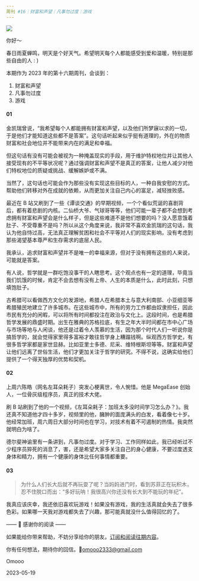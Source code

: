 ```yaml
---
周刊 #16｜财富和声望｜凡事勿过度｜游戏
---
```


![](https://s2.loli.net/2023/05/19/wNLfGBlhvkKQUIr.jpg)

你好～

春日雨夏蝉鸣，明天是个好天气。希望明天每个人都能感受到爱和温暖，特别是那些自由的人 : )

本期作为 2023 年的第十六期周刊，会谈到：

1. 财富和声望
1. 凡事勿过度
1. 游戏

#### 01

金凯瑞曾说，“我希望每个人都能拥有财富和声望，以及他们所梦寐以求的一切，于是他们才能知道这些都不是答案”。这句话听起来似乎挺有道理的，外在的物质财富和社会地位并不能带来内在的满足和幸福。

但这句话有没有可能会被视为一种掩盖现实的手段，用于维护特权地位并让其他人接受现有的不平等状况呢？通过强调财富和声望不是真正的答案，让他人减少对他们特权地位的质疑或挑战、缓解嫉妒或不满。

当然了，这句话也可能会作为那些没有实现这些目标的人，一种自我安慰的方式。帮助他们转移对外在成就的依赖，从而更加关注自己内心的富足，减轻挫败感。

最近在 B 站又刷到了一些《谭谈交通》的早期视频，一个个看似荒诞的喜剧背后，都有着悲剧的内核。二仙桥大爷、气球哥等等，他们可能一辈子都不会想到考虑拥有财富和声望会是什么样子，但是这些难道不是他们想要的吗？没人愿意饿着肚子、不受尊重不是吗？所以从这个角度来说，我非常不喜欢金凯瑞的这句话，我认为他自恃过高，无法真正理解贫困和社会不平等对人们的现实影响，没有考虑到那些渴望基本尊严和生存需求的底层人民。

我承认，追求财富和声望并不是唯一的幸福来源，但对于没有拥有这些的人来说，可能就是答案。

有人说，哲学就是一群吃饱没事干的人瞎思考。这个观点也有一定的道理，毕竟当我们饥饿的时候，肯定不会去想有没有上帝、人生的本质是什么，此时此刻，只想填饱肚子。

古希腊可以看做西方文化的发源地，希腊人在希腊本土与意大利南部、小亚细亚等希腊殖民地建立了许多城市。在这些城市中，所有的劳力工作都由奴隶担任，因此市民有充分的闲暇，可以将所有时间都投注在政治与文化上。这段时间，也是希腊哲学发展的鼎盛时期。出生在雅典的苏格拉底，有生之年大半时间都在市中心广场与市场等地与人闲谈，他还是过着令人羡慕的生活，因为那个时代人们一听说你是搞哲学的，就会觉得家里得多富裕才敢往哲学身上糟蹋钱啊。纵观西方哲学史，有很多哲学家都是家世显赫。比如亚里士多德、尼采、维特根斯坦等等。财富和声望让他们远离了世俗生活，他们才更加关注于哲学的研究。不得不说，这确实给他们提供了一个得天独厚的优势和契机。

#### 02

上周六陈皓（网名左耳朵耗子）突发心梗离世，令人惋惜。他是 MegaEase 创始人，一位骨灰级程序员，真正的技术大佬。

刷 B 站刷到了他的一个视频，《左耳朵耗子：加班太多没时间学习怎么办？》。我还真不知道他才四十多岁，视频里的他，臃肿的面庞满头的白发，看着像七十岁。他经常加班，周六周日大部分时间也在学习，对技术有着不可遏制的热情。我突然就明白为啥了。

德尔斐神谕里有一条讲到，凡事勿过度。对于学习、工作同样如此，我已经听过不少程序员猝死的消息了，害，还是希望大家多关注自己的身心健康，不要过度透支身体和精力，拥有一个健康的身体比任何事情都重要。

#### 03

> 为什么人们长大后就不再玩耍了呢？当妈妈进门时，看到苏菲正在玩积木，忍不住脱口而出：“多好玩呐！我很高兴你还没有长大到不能玩的年纪”。

我真应该庆幸，我还依旧喜欢玩游戏！如果没有游戏，我的生活真就会失去了很多色彩。如果哪一天我对游戏都失去了兴趣，那可能真就没什么值得回忆的了。



—— 💌 感谢你的阅读 ——

如果能给你带来帮助，不妨分享给你的朋友。[订阅和阅读往期内容](https://omooo-android.zhubai.love/)。

你有任何想法，期待你的回信。📮[omooo2333@gmail.com](mailto:omooo2333@gmail.com)

Omooo

2023-05-19

